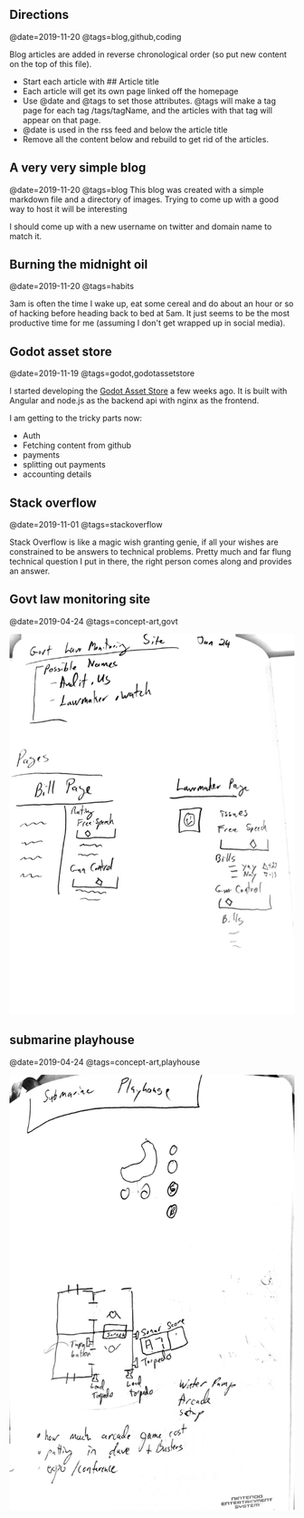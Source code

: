 
## Directions
@date=2019-11-20
@tags=blog,github,coding

Blog articles are added in reverse chronological order (so put new content on the top of this file).

* Start each article with ## Article title
* Each article will get its own page linked off the homepage
* Use @date and @tags to set those attributes. @tags will make a tag page for each tag /tags/tagName, and the articles with that tag will appear on that page.
* @date is used in the rss feed and below the article title
* Remove all the content below and rebuild to get rid of the articles.

## A very very simple blog
@date=2019-11-20
@tags=blog
This blog was created with a simple markdown file and a directory of images. Trying to come up with a good way to host it will be interesting

I should come up with a new username on twitter and domain name to match it.

## Burning the midnight oil
@date=2019-11-20
@tags=habits

3am is often the time I wake up, eat some cereal and do about an hour or so of hacking before heading back to bed at 5am. It just seems to be the most productive time for me (assuming I don't get wrapped up in social media).

## Godot asset store
@date=2019-11-19
@tags=godot,godotassetstore

I started developing the [Godot Asset Store](https://godotasset.store) a few weeks ago. It is built with Angular and node.js as the backend api with nginx as the frontend.

I am getting to the tricky parts now:

* Auth
* Fetching content from github
* payments
* splitting out payments
* accounting details

## Stack overflow
@date=2019-11-01
@tags=stackoverflow

Stack Overflow is like a magic wish granting genie, if all your wishes are constrained to be answers to technical problems. Pretty much and far flung technical question I put in there, the right person comes along and provides an answer.

## Govt law monitoring site
@date=2019-04-24
@tags=concept-art,govt

![](images/2019-04-24&#32;Govt&#32;law&#32;monitoring&#32;site.jpg)

## submarine playhouse
@date=2019-04-24
@tags=concept-art,playhouse

![](images/2019-04-24&#32;submarine&#32;playhouse.jpg)
